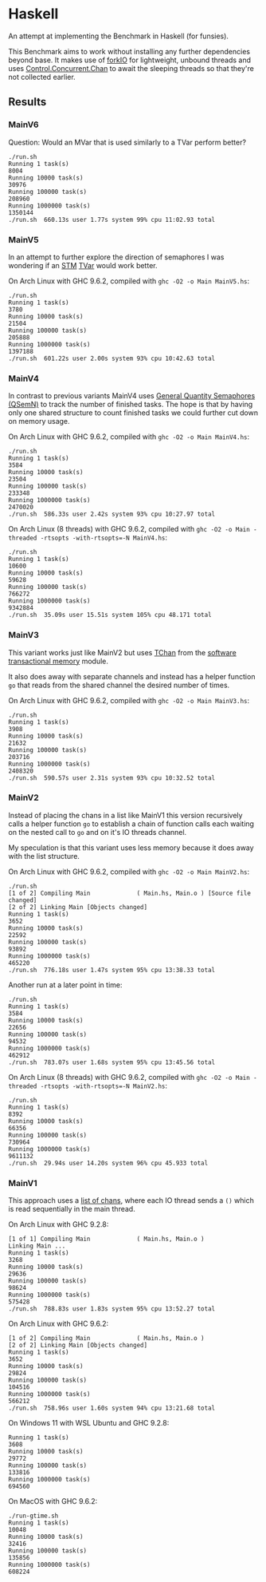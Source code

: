 # Haskell

An attempt at implementing the Benchmark in Haskell (for funsies).

This Benchmark aims to work without installing any further dependencies beyond base.
It makes use of [forkIO](https://hackage.haskell.org/package/base-4.18.0.0/docs/Control-Concurrent.html#v:forkIO) for lightweight, unbound threads and uses [Control.Concurrent.Chan](https://hackage.haskell.org/package/base-4.18.0.0/docs/Control-Concurrent-Chan.html) to await the sleeping threads so that they're not collected earlier.

## Results

### MainV6

Question: Would an MVar that is used similarly to a TVar perform better?

```shell
./run.sh
Running 1 task(s)
8004
Running 10000 task(s)
30976
Running 100000 task(s)
208960
Running 1000000 task(s)
1350144
./run.sh  660.13s user 1.77s system 99% cpu 11:02.93 total
```

### MainV5

In an attempt to further explore the direction of semaphores I was wondering if an [STM](https://hackage.haskell.org/package/stm-2.5.1.0/docs/Control-Concurrent-STM.html) [TVar](https://hackage.haskell.org/package/stm-2.5.1.0/docs/Control-Concurrent-STM-TVar.html) would work better.

On Arch Linux with GHC 9.6.2,
compiled with `ghc -O2 -o Main MainV5.hs`:

```shell
./run.sh
Running 1 task(s)
3780
Running 10000 task(s)
21504
Running 100000 task(s)
205888
Running 1000000 task(s)
1397188
./run.sh  601.22s user 2.00s system 93% cpu 10:42.63 total
```

### MainV4

In contrast to previous variants MainV4 uses [General Quantity Semaphores (QSemN)](https://hackage.haskell.org/package/base-4.18.0.0/docs/Control-Concurrent-QSemN.html) to track the number of finished tasks. The hope is that by having only one shared structure to count finished tasks we could further cut down on memory usage.

On Arch Linux with GHC 9.6.2,
compiled with `ghc -O2 -o Main MainV4.hs`:

```shell
./run.sh
Running 1 task(s)
3584
Running 10000 task(s)
23504
Running 100000 task(s)
233348
Running 1000000 task(s)
2470020
./run.sh  586.33s user 2.42s system 93% cpu 10:27.97 total
```

On Arch Linux (8 threads) with GHC 9.6.2,
compiled with `ghc -O2 -o Main -threaded -rtsopts -with-rtsopts=-N MainV4.hs`:

```shell
./run.sh
Running 1 task(s)
10600
Running 10000 task(s)
59628
Running 100000 task(s)
766272
Running 1000000 task(s)
9342884
./run.sh  35.09s user 15.51s system 105% cpu 48.171 total
```

### MainV3

This variant works just like MainV2 but uses [TChan](https://hackage.haskell.org/package/stm-2.5.1.0/docs/Control-Concurrent-STM-TChan.html) from the [software transactional memory](https://hackage.haskell.org/package/stm-2.5.1.0/docs/Control-Concurrent-STM.html) module.

It also does away with separate channels and instead
has a helper function `go` that reads from the shared channel the desired number of times.

On Arch Linux with GHC 9.6.2,
compiled with `ghc -O2 -o Main MainV3.hs`:

```shell
./run.sh
Running 1 task(s)
3908
Running 10000 task(s)
21632
Running 100000 task(s)
203716
Running 1000000 task(s)
2408320
./run.sh  590.57s user 2.31s system 93% cpu 10:32.52 total
```

### MainV2

Instead of placing the chans in a list like MainV1 this version recursively calls a helper function `go` to establish a chain of function calls each waiting on the nested call to `go` and on it's IO threads channel.

My speculation is that this variant uses less memory because it does away with the list structure.

On Arch Linux with GHC 9.6.2,
compiled with `ghc -O2 -o Main MainV2.hs`:

```shell
./run.sh
[1 of 2] Compiling Main             ( Main.hs, Main.o ) [Source file changed]
[2 of 2] Linking Main [Objects changed]
Running 1 task(s)
3652
Running 10000 task(s)
22592
Running 100000 task(s)
93892
Running 1000000 task(s)
465220
./run.sh  776.18s user 1.47s system 95% cpu 13:38.33 total
```

Another run at a later point in time:

```shell
./run.sh
Running 1 task(s)
3584
Running 10000 task(s)
22656
Running 100000 task(s)
94532
Running 1000000 task(s)
462912
./run.sh  783.07s user 1.68s system 95% cpu 13:45.56 total
```

On Arch Linux (8 threads) with GHC 9.6.2,
compiled with `ghc -O2 -o Main -threaded -rtsopts -with-rtsopts=-N MainV2.hs`:

```shell
./run.sh
Running 1 task(s)
8392
Running 10000 task(s)
66356
Running 100000 task(s)
730964
Running 1000000 task(s)
9611132
./run.sh  29.94s user 14.20s system 96% cpu 45.933 total
```

### MainV1

This approach uses a [list of chans](https://hackage.haskell.org/package/base-4.18.0.0/docs/Control-Concurrent-Chan.html), where each IO thread sends a `()` which is read sequentially in the main thread.

On Arch Linux with GHC 9.2.8:

```shell
[1 of 1] Compiling Main             ( Main.hs, Main.o )
Linking Main ...
Running 1 task(s)
3268
Running 10000 task(s)
29636
Running 100000 task(s)
98624
Running 1000000 task(s)
575428
./run.sh  788.83s user 1.83s system 95% cpu 13:52.27 total
```

On Arch Linux with GHC 9.6.2:

```shell
[1 of 2] Compiling Main             ( Main.hs, Main.o )
[2 of 2] Linking Main [Objects changed]
Running 1 task(s)
3652
Running 10000 task(s)
29824
Running 100000 task(s)
104516
Running 1000000 task(s)
566212
./run.sh  758.96s user 1.60s system 94% cpu 13:21.68 total
```

On Windows 11 with WSL Ubuntu and GHC 9.2.8:

```shell
Running 1 task(s)
3608
Running 10000 task(s)
29772
Running 100000 task(s)
133816
Running 1000000 task(s)
694560
```

On MacOS with GHC 9.6.2:

```shell
./run-gtime.sh
Running 1 task(s)
10048
Running 10000 task(s)
32416
Running 100000 task(s)
135856
Running 1000000 task(s)
608224
```
